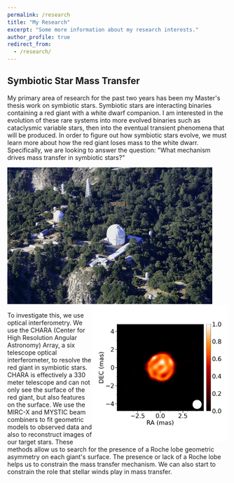 ```yaml
---
permalink: /research
title: "My Research"
excerpt: "Some more information about my research interests."
author_profile: true
redirect_from: 
  - /research/
---
```


Symbiotic Star Mass Transfer
-----

My primary area of research for the past two years has been my Master's thesis work on symbiotic stars. Symbiotic stars are interacting binaries containing a red giant with a white dwarf companion. I am interested in the evolution of these rare systems into more evolved binaries such as cataclysmic variable stars, then into the eventual transient phenomena that will be produced. In order to figure out how symbiotic stars evolve, we must learn more about how the red giant loses mass to the white dwarr. Specifically, we are looking to answer the question: "What mechanism drives mass transfer in symbiotic stars?"

![CHARA Array](/images/aerial_Simison.jpg)              <img align="right" src="/images/stacked_SU_Lyn_p_10chain.png" alt="drawing" width="310"/>

To investigate this, we use optical interferometry. We use the CHARA (Center for High Resolution Angular Astronomy) Array, a six telescope optical interferometer, to resolve the red giant in symbiotic stars. CHARA is effectively a 330 meter telescope and can not only see the surface of the red giant, but also features on the surface. We use the MIRC-X and MYSTIC beam combiners to fit geometric models to observed data and also to reconstruct images of our target stars. These methods allow us to search for the presence of a Roche lobe geometric asymmetry on each giant's surface. The presence or lack of a Roche lobe helps us to constrain the mass transfer mechanism. We can also start to constrain the role that stellar winds play in mass transfer.
